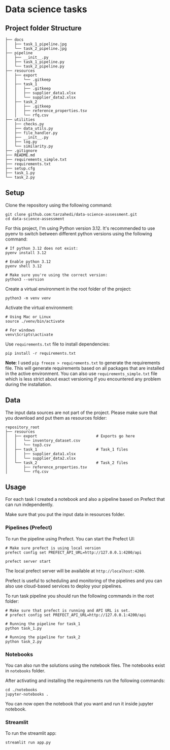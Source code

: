 # Data science tasks

## Project folder Structure

```text
├── docs
│   ├── task_1_pipeline.jpg
│   └── task_2_pipeline.jpg
├── pipeline
│   ├── __init__.py
│   ├── task_1_pipeline.py
│   └── task_2_pipeline.py
├── resources
│   ├── export
│   │   └── .gitkeep
│   ├── task_1
│   │   ├── .gitkeep
│   │   ├── supplier_data1.xlsx
│   │   └── supplier_data2.xlsx
│   ├── task_2
│   │   ├── .gitkeep
│   │   ├── reference_properties.tsv
│   │   └── rfq.csv
├── utilities
│   ├── checks.py
│   ├── data_utils.py
│   ├── file_handler.py
│   ├── __init__.py
│   ├── log.py
│   └── similarity.py
├── .gitignore
├── README.md
├── requirements_simple.txt
├── requirements.txt
├── setup.cfg
├── task_1.py
└── task_2.py
```

## Setup


Clone the repository using the following command:

```shell
git clone github.com:tarzahedi/data-science-assessment.git
cd data-science-assessment
```

For this project, I'm using Python version 3.12. It's recommended to use pyenv
to switch between different python versions using the following command:

```shell
# If python 3.12 does not exist:
pyenv install 3.12

# Enable python 3.12
pyenv shell 3.12

# Make sure you're using the correct version:
python3 --version
```

Create a virtual environment in the root folder of the project:

```shell
python3 -m venv venv
```

Activate the virtual environment:

```shell
# Using Mac or Linux
source ./venv/bin/activate

# For windows
venv\Scripts\activate
```

Use `requirements.txt` file to install dependencies:

```shell
pip install -r requirements.txt
```

**Note**: I used `pip freeze > requirements.txt` to generate the requirements file.
This will generate requirements based on all packages that are installed in the active
environment. You can also use `requirements_simple.txt` file which is less strict about
exact versioning if you encountered any problem during the installation.

## Data

The input data sources are not part of the project. Please make sure
that you download and put them as resources folder:

```text
repository_root
├── resources
│   ├── export                          # Exports go here
│   │   └── inventory_dataset.csv
│   │   └── top3.csv
│   ├── task_1                          # Task_1 files
│   │   ├── supplier_data1.xlsx
│   │   └── supplier_data2.xlsx
│   └── task_2                          # Task_2 files
│       ├── reference_properties.tsv
│       └── rfq.csv

```

## Usage

For each task I created a notebook and also a pipeline based on Prefect that can run
independently.

Make sure that you put the input data in resources folder.

### Pipelines (Prefect)

To run the pipeline using Prefect. You can start the Prefect UI:

```shell
# Make sure prefect is using local version
prefect config set PREFECT_API_URL=http://127.0.0.1:4200/api

prefect server start
```

The local prefect server will be available at `http://localhost:4200`.

Prefect is useful to scheduling and monitoring of the pipelines and you can also use
cloud-based services to deploy your pipelines.

To run task pipeline you should run the following commands in the root folder:

```shell
# Make sure that prefect is running and API URL is set.
# prefect config set PREFECT_API_URL=http://127.0.0.1:4200/api

# Running the pipeline for task_1
python task_1.py

# Running the pipeline for task_2
python task_2.py
```

### Notebooks

You can also run the solutions using the notebook files. The notebooks exist in
`notebooks` folder.

After activating and installing the requirements run the following commands:

```shell
cd ./notebooks
jupyter-notebooks .
```

You can now open the notebook that you want and run it inside jupyter notebook.


### Streamlit


To run the streamlit app:

```bash
streamlit run app.py
```
